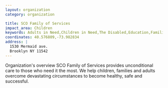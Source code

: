 ```yaml
---
layout: organization
category: organization

title: SCO Family of Services
impact_area: Children
keywords: Adults in Need,Children in Need,The Disabled,Education,Families in Need,The Homeless and Hungry
coordinates: 40.576809,-73.982834
address: |
  1530 Mermaid ave.
  Brooklyn NY 11542
---
```

Organization's overview
SCO Family of Services provides unconditional care to those who need it the most.  We help children, families and adults overcome devastating circumstances to become healthy, safe and successful.